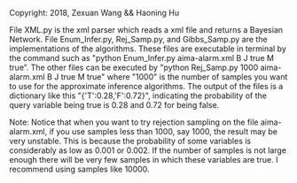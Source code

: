 Copyright: 2018, Zexuan Wang && Haoning Hu

File XML.py is the xml parser which reads a xml file and returns a Bayesian Network. File Enum_Infer.py, Rej_Samp.py, and Gibbs_Samp.py are the implementations of the algorithms. These files are executable in terminal by the command such as "python Enum_Infer.py aima-alarm.xml B J true M true”. The other files can be executed by "python Rej_Samp.py 1000 aima-alarm.xml B J true M true" where "1000" is the number of samples you want to use for the approximate inference algorithms. The output of the files is a dictionary like this "{'T':0.28,'F':0.72}", indicating the probability of the query variable being true is 0.28 and 0.72 for being false.

Note: Notice that when you want to try rejection sampling on the file aima-alarm.xml, if you use samples less than 1000, say 1000, the result may be very unstable. This is because the probability of some variables is considerably as low as 0.001 or 0.002. If the number of samples is not large enough there will be very few samples in which these variables are true. I recommend using samples like 10000.
